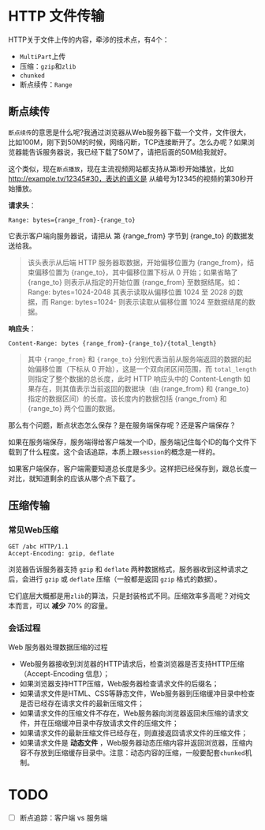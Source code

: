 # HTTP 文件传输

HTTP关于文件上传的内容，牵涉的技术点，有4个：

- ``MultiPart``上传
- 压缩：``gzip``和``zlib``
- ``chunked``
- 断点续传：``Range``


## 断点续传

``断点续传``的意思是什么呢?我通过浏览器从Web服务器下载一个文件，文件很大，比如100M，刚下到50M的时候，网络闪断，TCP连接断开了。怎么办呢？如果浏览器能告诉服务器说，我已经下载了50M了，请把后面的50M给我就好。

这个类似，现在``断点播放``，现在主流视频网站都支持从第i秒开始播放，比如 http://example.tv/12345#30，表达的语义是 从编号为12345的视频的第30秒开始播放。

**请求头**：

``` http
Range: bytes={range_from}-{range_to}
```
它表示客户端向服务器说，请把从 第 {range_from} 字节到 {range_to} 的数据发送给我。

>该头表示从后端 HTTP 服务器取数据，开始偏移位置为 {range_from}，结束偏移位置为 {range_to}，其中偏移位置下标从 0 开始；如果省略了 {range_to} 则表示从指定的开始位置 {range_from} 至数据结尾。如：Range: bytes=1024-2048  其表示读取从偏移位置 1024 至 2028 的数据，而 Range: bytes=1024- 则表示读取从偏移位置 1024 至数据结尾的数据。

**响应头**：

``` http
Content-Range: bytes {range_from}-{range_to}/{total_length}
```

>其中 ``{range_from}`` 和 ``{range_to}`` 分别代表当前从服务端返回的数据的起始偏移位置（下标从 0 开始），这是一个双向闭区间范围，而 ``total_length`` 则指定了整个数据的总长度，此时 HTTP 响应头中的 Content-Length 如果存在，则其值表示当前返回的数据块（由 {range_from} 和 {range_to} 指定的数据区间）的长度。该长度内的数据包括 {range_from} 和 {range_to} 两个位置的数据。


那么有个问题，断点状态怎么保存？是在服务端保存呢？还是客户端保存？

如果在服务端保存，服务端得给客户端发一个ID，服务端记住每个ID的每个文件下载到了什么程度。这个会话追踪，本质上跟``session``的概念是一样的。

如果客户端保存，客户端需要知道总长度是多少。这样把已经保存到，跟总长度一对比，就知道剩余的应该从哪个点下载了。

## 压缩传输

### 常见Web压缩

``` http
GET /abc HTTP/1.1
Accept-Encoding: gzip, deflate
```

浏览器告诉服务器支持 ``gzip`` 和 ``deflate`` 两种数据格式，服务器收到这种请求之后，会进行 ``gzip`` 或 ``deflate`` 压缩（一般都是返回 ``gzip`` 格式的数据）。

它们底层大概都是用``zlib``的算法，只是封装格式不同。压缩效率多高呢？对纯文本而言，可以 **减少** 70% 的容量。

### 会话过程

Web 服务器处理数据压缩的过程

- Web服务器接收到浏览器的HTTP请求后，检查浏览器是否支持HTTP压缩（Accept-Encoding 信息）；
- 如果浏览器支持HTTP压缩，Web服务器检查请求文件的后缀名；
- 如果请求文件是HTML、CSS等静态文件，Web服务器到压缩缓冲目录中检查是否已经存在请求文件的最新压缩文件；
- 如果请求文件的压缩文件不存在，Web服务器向浏览器返回未压缩的请求文件，并在压缩缓冲目录中存放请求文件的压缩文件；
- 如果请求文件的最新压缩文件已经存在，则直接返回请求文件的压缩文件；
- 如果请求文件是 **动态文件** ，Web服务器动态压缩内容并返回浏览器，压缩内容不存放到压缩缓存目录中。注意：动态内容的压缩，一般要配套``chunked``机制。

# TODO

- [ ] 断点追踪：客户端 vs 服务端
